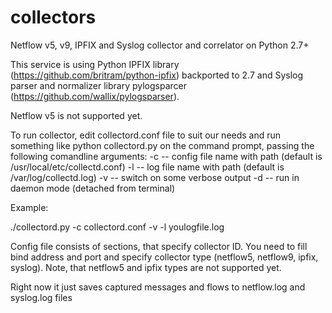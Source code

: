 # collectors
Netflow v5, v9, IPFIX and Syslog collector and correlator on Python 2.7+

This service is using Python IPFIX library 
(https://github.com/britram/python-ipfix) backported to 2.7 and Syslog parser
and normalizer library pylogsparcer (https://github.com/wallix/pylogsparser).

Netflow v5 is not supported yet.

To run collector, edit collectord.conf file to suit our needs and run
something like python collectord.py on the command prompt, passing the
following comandline arguments:
  -c <filename> -- config file name with path
                   (default is /usr/local/etc/collectd.conf)
  -l <filename> -- log file name with path (default is /var/log/collectd.log)
  -v -- switch on some verbose output
  -d -- run in daemon mode (detached from terminal)

Example:

  ./collectord.py -c collectord.conf -v -l youlogfile.log


Config file consists of sections, that specify collector ID. You need to fill
bind address and port and specify collector type (netflow5, netflow9, ipfix,
syslog). Note, that netflow5 and ipfix types are not supported yet.

Right now it just saves captured messages and flows to netflow.log and 
syslog.log files
